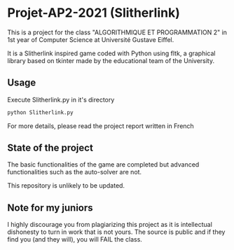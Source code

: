 # Projet-AP2-2021 (Slitherlink)

This is a project for the class "ALGORITHMIQUE ET PROGRAMMATION 2" in 1st year of Computer Science at Université Gustave Eiffel.

It is a Slitherlink inspired game coded with Python using fltk, a graphical library based on tkinter made by the educational team of the University.

## Usage

Execute Slitherlink.py in it's directory
```bash
python Slitherlink.py
```

For more details, please read the project report written in French

## State of the project

The basic functionalities of the game are completed but advanced functionalities such as the auto-solver are not.

This repository is unlikely to be updated.

## Note for my juniors

I highly discourage you from plagiarizing this project as it is intellectual dishonesty to turn in work that is not yours.
The source is public and if they find you (and they will), you will FAIL the class.
